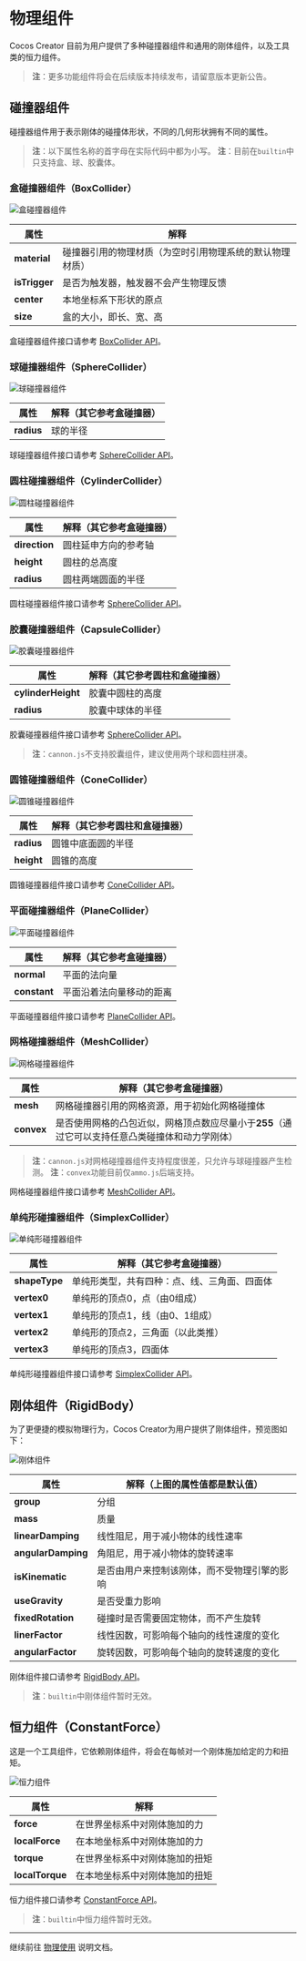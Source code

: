 # 物理组件

Cocos Creator 目前为用户提供了多种碰撞器组件和通用的刚体组件，以及工具类的恒力组件。

> **注**：更多功能组件将会在后续版本持续发布，请留意版本更新公告。

## 碰撞器组件

碰撞器组件用于表示刚体的碰撞体形状，不同的几何形状拥有不同的属性。

> **注**：以下属性名称的首字母在实际代码中都为小写。
> **注**：目前在`builtin`中只支持盒、球、胶囊体。

### 盒碰撞器组件（BoxCollider）

![盒碰撞器组件](img/collider-box.jpg)

  属性 | 解释
  ---|---
  **material** | 碰撞器引用的物理材质（为空时引用物理系统的默认物理材质）
  **isTrigger** | 是否为触发器，触发器不会产生物理反馈
  **center**  |  本地坐标系下形状的原点
  **size**  |  盒的大小，即长、宽、高

盒碰撞器组件接口请参考 [BoxCollider API](https://docs.cocos.com/creator3d/api/zh/classes/physics.boxcollider.html)。

### 球碰撞器组件（SphereCollider）

![球碰撞器组件](img/collider-sphere.jpg)

属性 | 解释（其它参考盒碰撞器）
---|---
**radius** | 球的半径

球碰撞器组件接口请参考 [SphereCollider API](https://docs.cocos.com/creator3d/api/zh/classes/physics.spherecollider.html)。

### 圆柱碰撞器组件（CylinderCollider）

![圆柱碰撞器组件](img/collider-cylinder.jpg)

属性 | 解释（其它参考盒碰撞器）
---|---
**direction** | 圆柱延申方向的参考轴
**height** | 圆柱的总高度
**radius** | 圆柱两端圆面的半径

圆柱碰撞器组件接口请参考 [SphereCollider API](https://docs.cocos.com/creator3d/api/zh/classes/physics.cylindercollider.html)。

### 胶囊碰撞器组件（CapsuleCollider）

![胶囊碰撞器组件](img/collider-capsule.jpg)

属性 | 解释（其它参考圆柱和盒碰撞器）
---|---
**cylinderHeight** | 胶囊中圆柱的高度
**radius** | 胶囊中球体的半径

胶囊碰撞器组件接口请参考 [SphereCollider API](https://docs.cocos.com/creator3d/api/zh/classes/physics.capsulecollider.html)。

> **注**：`cannon.js`不支持胶囊组件，建议使用两个球和圆柱拼凑。

### 圆锥碰撞器组件（ConeCollider）

![圆锥碰撞器组件](img/collider-cone.jpg)

属性 | 解释（其它参考圆柱和盒碰撞器）
---|---
**radius** | 圆锥中底面圆的半径
**height** | 圆锥的高度

圆锥碰撞器组件接口请参考 [ConeCollider API](https://docs.cocos.com/creator3d/api/zh/classes/physics.conecollider.html)。

### 平面碰撞器组件（PlaneCollider）

![平面碰撞器组件](img/collider-plane.jpg)

属性 | 解释（其它参考盒碰撞器）
---|---
**normal** | 平面的法向量
**constant** | 平面沿着法向量移动的距离

平面碰撞器组件接口请参考 [PlaneCollider API](https://docs.cocos.com/creator3d/api/zh/classes/physics.planecollider.html)。

### 网格碰撞器组件（MeshCollider）

![网格碰撞器组件](img/collider-mesh.jpg)

属性 | 解释（其它参考盒碰撞器）
---|---
**mesh** | 网格碰撞器引用的网格资源，用于初始化网格碰撞体
**convex** | 是否使用网格的凸包近似，网格顶点数应尽量小于**255**（通过它可以支持任意凸类碰撞体和动力学刚体）

> **注**：`cannon.js`对网格碰撞器组件支持程度很差，只允许与球碰撞器产生检测。
> **注**：`convex`功能目前仅`ammo.js`后端支持。

网格碰撞器组件接口请参考 [MeshCollider API](https://docs.cocos.com/creator3d/api/zh/classes/physics.meshcollider.html)。

### 单纯形碰撞器组件（SimplexCollider）

![单纯形碰撞器组件](img/collider-simplex.jpg)

属性 | 解释（其它参考盒碰撞器）
---|---
**shapeType** | 单纯形类型，共有四种：点、线、三角面、四面体
**vertex0** | 单纯形的顶点0，点（由0组成）
**vertex1** | 单纯形的顶点1，线（由0、1组成）
**vertex2** | 单纯形的顶点2，三角面（以此类推）
**vertex3** | 单纯形的顶点3，四面体

单纯形碰撞器组件接口请参考 [SimplexCollider API](https://docs.cocos.com/creator3d/api/zh/classes/physics.simplexcollider.html)。

## 刚体组件（RigidBody）

为了更便捷的模拟物理行为，Cocos Creator为用户提供了刚体组件，预览图如下：

![刚体组件](img/rigid-body.jpg)

属性 | 解释（上图的属性值都是默认值）
---|---
**group** |  分组
**mass** |  质量
**linearDamping** |  线性阻尼，用于减小物体的线性速率
**angularDamping** |  角阻尼，用于减小物体的旋转速率
**isKinematic** |   是否由用户来控制该刚体，而不受物理引擎的影响
**useGravity** |  是否受重力影响
**fixedRotation** |  碰撞时是否需要固定物体，而不产生旋转
**linerFactor** | 线性因数，可影响每个轴向的线性速度的变化
**angularFactor** | 旋转因数，可影响每个轴向的旋转速度的变化

刚体组件接口请参考 [RigidBody API](https://docs.cocos.com/creator3d/api/zh/classes/physics.rigidbody.html)。

> **注**：`builtin`中刚体组件暂时无效。

## 恒力组件（ConstantForce）

这是一个工具组件，它依赖刚体组件，将会在每帧对一个刚体施加给定的力和扭矩。

![恒力组件](img/constant-force.jpg)

属性 | 解释
---|---
**force** |  在世界坐标系中对刚体施加的力
**localForce** |  在本地坐标系中对刚体施加的力
**torque** |  在世界坐标系中对刚体施加的扭矩
**localTorque** |   在本地坐标系中对刚体施加的扭矩

恒力组件接口请参考 [ConstantForce API](https://docs.cocos.com/creator3d/api/zh/classes/physics.constantforce.html)。

> **注**：`builtin`中恒力组件暂时无效。

---

继续前往 [物理使用](physics-use.md) 说明文档。
